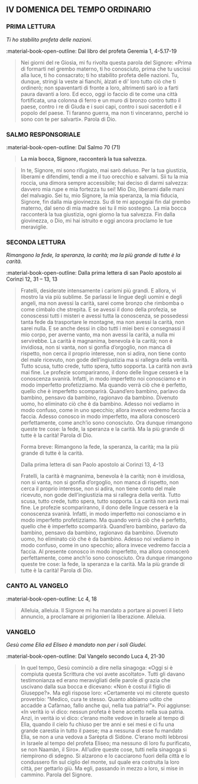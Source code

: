 ## IV DOMENICA DEL TEMPO ORDINARIO
> 
### PRIMA LETTURA
*Ti ho stabilito profeta delle nazioni.*

:material-book-open-outline: Dal libro del profeta Geremìa
1, 4-5.17-19

> Nei giorni del re Giosìa, mi fu rivolta questa parola del Signore: «Prima di formarti nel grembo materno, ti ho conosciuto, prima che tu uscissi alla luce, ti ho consacrato; ti ho stabilito profeta delle nazioni. Tu, dunque, stringi la veste ai fianchi, àlzati e di’ loro tutto ciò che ti ordinerò; non spaventarti di fronte a loro, altrimenti sarò io a farti paura davanti a loro. Ed ecco, oggi io faccio di te come una città fortificata, una colonna di ferro e un muro di bronzo contro tutto il paese, contro i re di Giuda e i suoi capi, contro i suoi sacerdoti e il popolo del paese. Ti faranno guerra, ma non ti vinceranno, perché io sono con te per salvarti». Parola di Dio.
> 
### SALMO RESPONSORIALE
:material-book-open-outline: Dal Salmo 70 (71)

>**La mia bocca, Signore, racconterà la tua salvezza.**

> In te, Signore, mi sono rifugiato,
> mai sarò deluso.
> Per la tua giustizia, liberami e difendimi,
> tendi a me il tuo orecchio e salvami.
> Sii tu la mia roccia,
> una dimora sempre accessibile;
> hai deciso di darmi salvezza:
> davvero mia rupe e mia fortezza tu sei!
> Mio Dio, liberami dalle mani del malvagio.
> Sei tu, mio Signore, la mia speranza,
> la mia fiducia, Signore, fin dalla mia giovinezza.
> Su di te mi appoggiai fin dal grembo materno,
> dal seno di mia madre sei tu il mio sostegno.
> La mia bocca racconterà la tua giustizia,
> ogni giorno la tua salvezza.
> Fin dalla giovinezza, o Dio, mi hai istruito
> e oggi ancora proclamo le tue meraviglie.
> 
### SECONDA LETTURA
*Rimangono la fede, la speranza, la carità; ma la più grande di tutte è la carità.*

:material-book-open-outline: Dalla prima lettera di san Paolo apostolo ai Corìnzi
12, 31 – 13, 13

> Fratelli, desiderate intensamente i carismi più grandi. E allora, vi mostro la via più sublime. Se parlassi le lingue degli uomini e degli angeli, ma non avessi la carità, sarei come bronzo che rimbomba o come cimbalo che strepita. E se avessi il dono della profezia, se conoscessi tutti i misteri e avessi tutta la conoscenza, se possedessi tanta fede da trasportare le montagne, ma non avessi la carità, non sarei nulla. E se anche dessi in cibo tutti i miei beni e consegnassi il mio corpo, per averne vanto, ma non avessi la carità, a nulla mi servirebbe. La carità è magnanima, benevola è la carità; non è invidiosa, non si vanta, non si gonfia d’orgoglio, non manca di rispetto, non cerca il proprio interesse, non si adira, non tiene conto del male ricevuto, non gode dell’ingiustizia ma si rallegra della verità. Tutto scusa, tutto crede, tutto spera, tutto sopporta. La carità non avrà mai fine. Le profezie scompariranno, il dono delle lingue cesserà e la conoscenza svanirà. Infatti, in modo imperfetto noi conosciamo e in modo imperfetto profetizziamo. Ma quando verrà ciò che è perfetto, quello che è imperfetto scomparirà. Quand’ero bambino, parlavo da bambino, pensavo da bambino, ragionavo da bambino. Divenuto uomo, ho eliminato ciò che è da bambino. Adesso noi vediamo in modo confuso, come in uno specchio; allora invece vedremo faccia a faccia. Adesso conosco in modo imperfetto, ma allora conoscerò perfettamente, come anch’io sono conosciuto. Ora dunque rimangono queste tre cose: la fede, la speranza e la carità. Ma la più grande di tutte è la carità! Parola di Dio.
> 
> Forma breve:
> Rimangono la fede, la speranza, la carità; ma la più grande di tutte è la carità.
> 
> Dalla prima lettera di san Paolo apostolo ai Corìnzi
> 13, 4-13
> 
> Fratelli, la carità è magnanima, benevola è la carità; non è invidiosa, non si vanta, non si gonfia d’orgoglio, non manca di rispetto, non cerca il proprio interesse, non si adira, non tiene conto del male ricevuto, non gode dell’ingiustizia ma si rallegra della verità. Tutto scusa, tutto crede, tutto spera, tutto sopporta. La carità non avrà mai fine. Le profezie scompariranno, il dono delle lingue cesserà e la conoscenza svanirà. Infatti, in modo imperfetto noi conosciamo e in modo imperfetto profetizziamo. Ma quando verrà ciò che è perfetto, quello che è imperfetto scomparirà. Quand’ero bambino, parlavo da bambino, pensavo da bambino, ragionavo da bambino. Divenuto uomo, ho eliminato ciò che è da bambino. Adesso noi vediamo in modo confuso, come in uno specchio; allora invece vedremo faccia a faccia. Al presente conosco in modo imperfetto, ma allora conoscerò perfettamente, come anch’io sono conosciuto. Ora dunque rimangono queste tre cose: la fede, la speranza e la carità. Ma la più grande di tutte è la carità! Parola di Dio.
> 
### CANTO AL VANGELO
:material-book-open-outline: Lc 4, 18

> Alleluia, alleluia.
> Il Signore mi ha mandato a portare ai poveri il lieto annuncio,
> a proclamare ai prigionieri la liberazione.
> Alleluia.
> 
### VANGELO
*Gesù come Elia ed Eliseo è mandato non per i soli Giudei.*

:material-book-open-outline: Dal Vangelo secondo Luca
4, 21-30

> In quel tempo, Gesù cominciò a dire nella sinagoga: «Oggi si è compiuta questa Scrittura che voi avete ascoltato». Tutti gli davano testimonianza ed erano meravigliati delle parole di grazia che uscivano dalla sua bocca e dicevano: «Non è costui il figlio di Giuseppe?». Ma egli rispose loro: «Certamente voi mi citerete questo proverbio: “Medico, cura te stesso. Quanto abbiamo udito che accadde a Cafàrnao, fallo anche qui, nella tua patria!”». Poi aggiunse: «In verità io vi dico: nessun profeta è bene accetto nella sua patria. Anzi, in verità io vi dico: c’erano molte vedove in Israele al tempo di Elìa, quando il cielo fu chiuso per tre anni e sei mesi e ci fu una grande carestia in tutto il paese; ma a nessuna di esse fu mandato Elìa, se non a una vedova a Sarèpta di Sidòne. C’erano molti lebbrosi in Israele al tempo del profeta Eliseo; ma nessuno di loro fu purificato, se non Naamàn, il Siro». All’udire queste cose, tutti nella sinagoga si riempirono di sdegno. Si alzarono e lo cacciarono fuori della città e lo condussero fin sul ciglio del monte, sul quale era costruita la loro città, per gettarlo giù. Ma egli, passando in mezzo a loro, si mise in cammino. Parola del Signore.